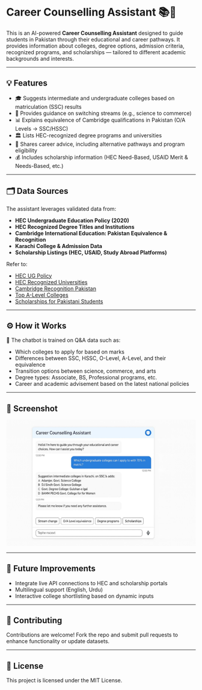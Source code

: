 # Career Counselling Assistant 📚🎯

This is an AI-powered **Career Counselling Assistant** designed to guide students in Pakistan through their educational and career pathways. It provides information about colleges, degree options, admission criteria, recognized programs, and scholarships — tailored to different academic backgrounds and interests.

---

## 💡 Features

- 🎓 Suggests intermediate and undergraduate colleges based on matriculation (SSC) results
- 📌 Provides guidance on switching streams (e.g., science to commerce)
- 📊 Explains equivalence of Cambridge qualifications in Pakistan (O/A Levels → SSC/HSSC)
- 🏛️ Lists HEC-recognized degree programs and universities
- 💼 Shares career advice, including alternative pathways and program eligibility
- 💰 Includes scholarship information (HEC Need-Based, USAID Merit & Needs-Based, etc.)

---

## 🗂 Data Sources

The assistant leverages validated data from:

- **HEC Undergraduate Education Policy (2020)**  
- **HEC Recognized Degree Titles and Institutions**  
- **Cambridge International Education: Pakistan Equivalence & Recognition**  
- **Karachi College & Admission Data**  
- **Scholarship Listings (HEC, USAID, Study Abroad Platforms)**  

Refer to:
- [HEC UG Policy](https://www.hec.gov.pk/english/services/faculty/Plagiarism/Documents/UGE-Policy.pdf)
- [HEC Recognized Universities](https://www.hec.gov.pk/english/universities/Pages/recognised.aspx)
- [Cambridge Recognition Pakistan](https://www.cambridgeinternational.org/programmes-and-qualifications/recognition-and-acceptance/country/pakistan/)
- [Top A-Level Colleges](https://titan.edu.pk/top-20-a-level-colleges-in-karachi/)
- [Scholarships for Pakistani Students](https://www.scholarshiptab.com/scholarships-for/pakistan/fully-funded)

---

## ⚙ How it Works

📝 The chatbot is trained on Q&A data such as:

- Which colleges to apply for based on marks
- Differences between SSC, HSSC, O-Level, A-Level, and their equivalence
- Transition options between science, commerce, and arts
- Degree types: Associate, BS, Professional programs, etc.
- Career and academic advisement based on the latest national policies

---

## 📸 Screenshot

![Career Counselling Assistant Dashboard](image.jpg)



---

## 🚀 Future Improvements

- Integrate live API connections to HEC and scholarship portals
- Multilingual support (English, Urdu)
- Interactive college shortlisting based on dynamic inputs

---

## 🤝 Contributing

Contributions are welcome! Fork the repo and submit pull requests to enhance functionality or update datasets.

---

## 📄 License

This project is licensed under the MIT License.
